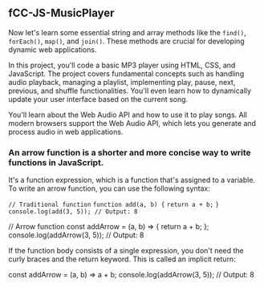 ## fCC-JS-MusicPlayer

Now let's learn some essential string and array methods like the `find()`, `forEach()`, `map()`, and `join()`.
These methods are crucial for developing dynamic web applications.

In this project, you'll code a basic MP3 player using HTML, CSS, and JavaScript.
The project covers fundamental concepts such as handling audio playback, managing a playlist, implementing play, pause, next, previous, and shuffle functionalities.
You'll even learn how to dynamically update your user interface based on the current song.

You'll learn about the Web Audio API and how to use it to play songs.
All modern browsers support the Web Audio API, which lets you generate and process audio in web applications.

### An arrow function is a shorter and more concise way to write functions in JavaScript.

It's a function expression, which is a function that's assigned to a variable.
To write an arrow function, you can use the following syntax:

`// Traditional function`
`function add(a, b) {`
`return a + b;`
`}`
`console.log(add(3, 5)); // Output: 8`

// Arrow function
const addArrow = (a, b) => {
return a + b;
};
console.log(addArrow(3, 5)); // Output: 8

If the function body consists of a single expression, you don't need the curly braces and the return keyword. This is called an implicit return:

const addArrow = (a, b) => a + b;
console.log(addArrow(3, 5)); // Output: 8
